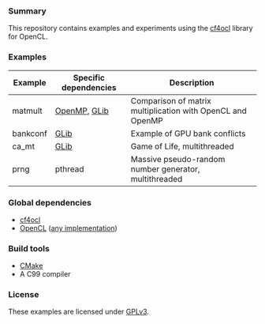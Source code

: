 ### Summary

This repository contains examples and experiments using the [cf4ocl][]
library for OpenCL.

### Examples

| Example      | Specific dependencies | Description                                                 |
| ------------ | --------------------- | ----------------------------------------------------------- |
| matmult      | [OpenMP][], [GLib][]  | Comparison of matrix multiplication with OpenCL and OpenMP  |
| bankconf     | [GLib][]              | Example of GPU bank conflicts                               |
| ca_mt        | [GLib][]              | Game of Life, multithreaded                                 |
| prng         | pthread               | Massive pseudo-random number generator, multithreaded       |

### Global dependencies

* [cf4ocl][]
* [OpenCL][] ([any implementation][oclimpl])

### Build tools

* [CMake][]
* A C99 compiler

### License

These examples are licensed under [GPLv3][].

[GLib]: https://developer.gnome.org/glib/ "GLib"
[OpenCL]: http://www.khronos.org/opencl/ "OpenCL"
[oclimpl]: https://github.com/FakenMC/cf4ocl/wiki/OpenCL-implementations "OpenCL implementations"
[GPLv3]: http://www.gnu.org/licenses/gpl.html "GPLv3"
[CMake]: http://www.cmake.org/
[cf4ocl]: https://github.com/FakenMC/cf4ocl "cf4ocl"
[OpenMP]: http://openmp.org/

